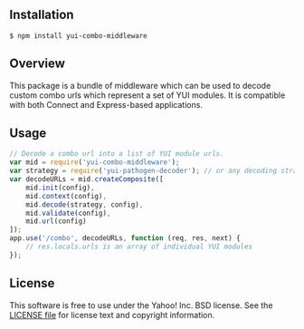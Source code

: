## Installation

    $ npm install yui-combo-middleware

## Overview

This package is a bundle of middleware which can be used to decode custom combo
urls which represent a set of YUI modules. It is compatible with both Connect
and Express-based applications.

## Usage

```js
// Decode a combo url into a list of YUI module urls.
var mid = require('yui-combo-middleware');
var strategy = require('yui-pathogen-decoder'); // or any decoding strategy
var decodeURLs = mid.createComposite([
    mid.init(config),
    mid.context(config),
    mid.decode(strategy, config),
    mid.validate(config),
    mid.url(config)
]);
app.use('/combo', decodeURLs, function (req, res, next) {
    // res.locals.urls is an array of individual YUI modules
});
```

## License

This software is free to use under the Yahoo! Inc. BSD license.
See the [LICENSE file][] for license text and copyright information.

[LICENSE file]: https://github.com/ekashida/yui-combo-middleware/blob/master/LICENSE
